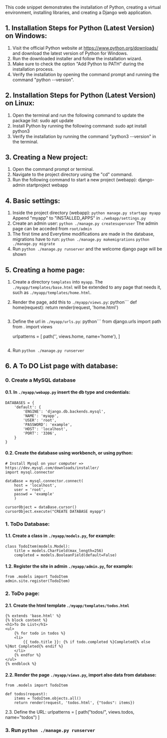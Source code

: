 This code snippet demonstrates the installation of Python, creating a virtual environment, installing libraries, and creating a Django web application.

## 1. Installation Steps for Python (Latest Version) on Windows:
1. Visit the official Python website at https://www.python.org/downloads/ and download the latest version of Python for Windows.
2. Run the downloaded installer and follow the installation wizard.
3. Make sure to check the option "Add Python to PATH" during the installation process.
4. Verify the installation by opening the command prompt and running the command "python --version".

## 2. Installation Steps for Python (Latest Version) on Linux:
1. Open the terminal and run the following command to update the package list: 
    sudo apt update
2. Install Python by running the following command:
    sudo apt install python3
3. Verify the installation by running the command "python3 --version" in the terminal.

## 3. Creating a New project:
1. Open the command prompt or terminal.
2. Navigate to the project directory using the "cd" command.
3. Run the following command to start a new project (webapp):
    django-admin startproject webapp

## 4. Basic settings:
1. Inside the project directory (webapp):
    `python manage.py startapp myapp`
    Append "myapp" to "INSTALLED_APPS" in `./webapp/settings.py`
2. Create an admin user:
    `python ./manage.py createsuperuser`
    The admin page can be acceded from `root/admin`
3. The first time and Everytime modifications are made in the database, migrations have to run:
    `python ./manage.py makemigrations`
    `python ./manage.py migrate`
4. Run `python ./manage.py runserver` and the welcome django page will be shown

## 5. Creating a home page:
1. Create a directory `templates` into `myapp`. The `./myapp/templates/base.html` will be extended to any page that needs it, such as `./myapp/templates/home.html`.
2. Render the page, add this to `./myapp/views.py`:
    python```
    def home(request):
    return render(request, 'home.html')
    ```
3. Define the url in `./myapp/urls.py`:
    python```
    from django.urls import path
    from . import views

    urlpatterns = [
        path('', views.home, name='home'),
    ]
    ```
4. Run `python ./manage.py runserver`

## 6. A To DO List page with database:
### 0. Create a MySQL database
#### 0.1. In `./myapp/webapp.py` insert the db type and credentials:
```
DATABASES = {
    'default': {
        'ENGINE': 'django.db.backends.mysql',
        'NAME': 'myapp',
        'USER': 'root',
        'PASSWORD': 'example',
        'HOST': 'localhost',
        'PORT': '3306',
    }
}
```
#### 0.2. Create the database using workbench, or using python:
```
# Install Mysql on your computer => https://dev.mysql.com/downloads/installer/
import mysql.connector

dataBase = mysql.connector.connect(
	host = 'localhost',
	user = 'root',
	passwd = 'example'
	)

cursorObject = dataBase.cursor()
cursorObject.execute("CREATE DATABASE myapp")
```
### 1. ToDo Database:
#### 1.1. Create a class in `./myapp/models.py`, for example:
```
class TodoItem(models.Model):
    title = models.CharField(max_length=256)
    completed = models.BooleanField(default=False)
```
#### 1.2. Register the site in admin `./myapp/admin.py`, for example:
```
from .models import TodoItem
admin.site.register(TodoItem)
```

### 2. ToDo page:
#### 2.1. Create the html template `./myapp/templates/todos.html`
```
{% extends 'base.html' %}
{% block content %}
<h1>To Do List</h1>
<ul>
    {% for todo in todos %}
    <li>
        {{ todo.title }}: {% if todo.completed %}Completed{% else %}Not Completed{% endif %}
    </li>
    {% endfor %}
</ul>
{% endblock %}
```
#### 2.2. Render the page `./myapp/views.py`, import also data from database:
```
from .models import TodoItem

def todos(request):
    items = TodoItem.objects.all()
    return render(request, 'todos.html', {"todos": items})
```
2.3. Define the URL:
urlpatterns = [
    path("todos/", views.todos, name="todos")
]
### 3. Run `python ./manage.py runserver`
